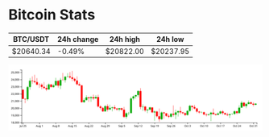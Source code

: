 # Bitcoin Stats

BTC/USDT|24h change|24h high|24h low|
|---|---|---|---|
|$20640.34|-0.49%|$20822.00|$20237.95|

<img src="./chart.svg">
